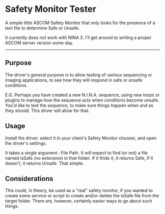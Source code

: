 # Safety Monitor Tester

A simple little ASCOM Safety Monitor that only looks for the presence of a text file to determine Safe or Unsafe.

It currently does not work with NINA 3.  I'll get around to writing a proper ASCOM server version some day.

---

## Purpose

The driver's general purpose is to allow testing of various sequencing or imaging applications, to see how they will respond in safe or unsafe conditions.

E.G. Perhaps you have created a new N.I.N.A. sequence, using new loops or plugins to manage how the sequence acts when conditions become unsafe.  You'd like to test the sequence, to make sure things happen when and as they should.  This driver will allow for that.

## Usage

Install the driver, select it in your client's Safety Monitor chooser, and open the driver's settings.

It takes a single argument : File Path.  It will expect to find (or not) a file named isSafe (no extension) in that folder.  If it finds it, it returns Safe, if it doesn't, it returns Unsafe.  That simple.

## Considerations

This could, in theory, be used as a "real" safety monitor, if you wanted to create some service or script to create and/or delete the isSafe file from the target folder.  There are, however, certainly easier ways to go about such things.
